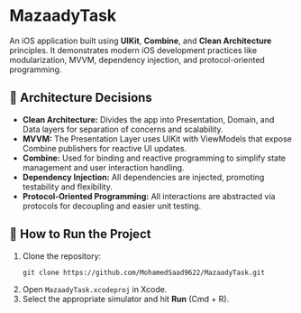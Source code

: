 <h1>MazaadyTask</h1>

<p>
  An iOS application built using <strong>UIKit</strong>, <strong>Combine</strong>, and <strong>Clean Architecture</strong> principles. It demonstrates modern iOS development practices like modularization, MVVM, dependency injection, and protocol-oriented programming.
</p>

<h2>📐 Architecture Decisions</h2>
<ul>
  <li><strong>Clean Architecture:</strong> Divides the app into Presentation, Domain, and Data layers for separation of concerns and scalability.</li>
  <li><strong>MVVM:</strong> The Presentation Layer uses UIKit with ViewModels that expose Combine publishers for reactive UI updates.</li>
  <li><strong>Combine:</strong> Used for binding and reactive programming to simplify state management and user interaction handling.</li>
  <li><strong>Dependency Injection:</strong> All dependencies are injected, promoting testability and flexibility.</li>
  <li><strong>Protocol-Oriented Programming:</strong> All interactions are abstracted via protocols for decoupling and easier unit testing.</li>
</ul>

<h2>🚀 How to Run the Project</h2>
<ol>
  <li>Clone the repository:
    <pre><code>git clone https://github.com/MohamedSaad9622/MazaadyTask.git</code></pre>
  </li>
  <li>Open <code>MazaadyTask.xcodeproj</code> in Xcode.</li>
  <li>Select the appropriate simulator and hit <strong>Run</strong> (Cmd + R).</li>
</ol>
